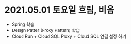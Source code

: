 
# 2021.05.01 토요일 흐림, 비옴 

- Spring 학습
- Design Patter (Proxy Pattern) 학습 
- Cloud Run + Cloud SQL Proxy + Cloud SQL 연결 설정 하기 
